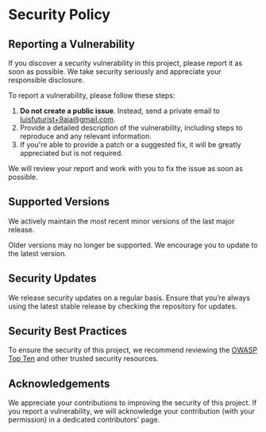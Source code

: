 # Security Policy

## Reporting a Vulnerability

If you discover a security vulnerability in this project, please report it as soon as possible. We take security seriously and appreciate your responsible disclosure.

To report a vulnerability, please follow these steps:

1. **Do not create a public issue**. Instead, send a private email to [luisfuturist+9aia@gmail.com](mailto:luisfuturist+9aia@gmail.com).
2. Provide a detailed description of the vulnerability, including steps to reproduce and any relevant information.
3. If you're able to provide a patch or a suggested fix, it will be greatly appreciated but is not required.

We will review your report and work with you to fix the issue as soon as possible.

## Supported Versions

We actively maintain the most recent minor versions of the last major release.

Older versions may no longer be supported. We encourage you to update to the latest version.

## Security Updates

We release security updates on a regular basis. Ensure that you’re always using the latest stable release by checking the repository for updates.

## Security Best Practices

To ensure the security of this project, we recommend reviewing the [OWASP Top Ten](https://owasp.org/www-project-top-ten/) and other trusted security resources.

## Acknowledgements

We appreciate your contributions to improving the security of this project. If you report a vulnerability, we will acknowledge your contribution (with your permission) in a dedicated contributors' page.
